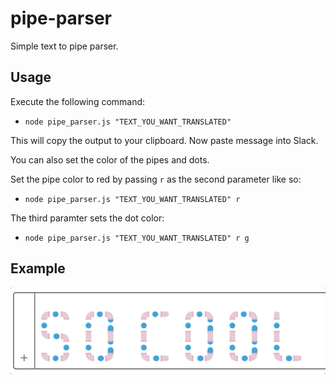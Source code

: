 # pipe-parser

Simple text to pipe parser.

## Usage

Execute the following command:

- `node pipe_parser.js "TEXT_YOU_WANT_TRANSLATED"`

This will copy the output to your clipboard. Now paste message into Slack.

You can also set the color of the pipes and dots.

Set the pipe color to red by passing `r` as the second parameter like so:

- `node pipe_parser.js "TEXT_YOU_WANT_TRANSLATED" r`

The third paramter sets the dot color:

- `node pipe_parser.js "TEXT_YOU_WANT_TRANSLATED" r g`

## Example

![Alt Text](https://github.com/ErikAlfredsson/pipe-parser/blob/master/example.gif)

